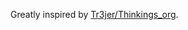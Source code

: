 Greatly inspired by [Tr3jer/Thinkings_org].

[Tr3jer/Thinkings_org]: https://github.com/Tr3jer/Thinkings_org
